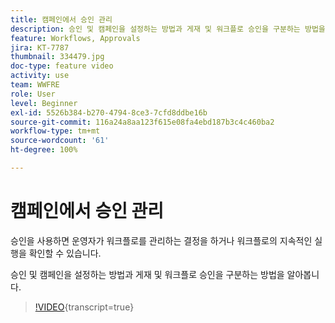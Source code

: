 ```yaml
---
title: 캠페인에서 승인 관리
description: 승인 및 캠페인을 설정하는 방법과 게재 및 워크플로 승인을 구분하는 방법을 알아봅니다.
feature: Workflows, Approvals
jira: KT-7787
thumbnail: 334479.jpg
doc-type: feature video
activity: use
team: WWFRE
role: User
level: Beginner
exl-id: 5526b384-b270-4794-8ce3-7cfd8ddbe16b
source-git-commit: 116a24a8aa123f615e08fa4ebd187b3c4c460ba2
workflow-type: tm+mt
source-wordcount: '61'
ht-degree: 100%

---
```


# 캠페인에서 승인 관리

승인을 사용하면 운영자가 워크플로를 관리하는 결정을 하거나 워크플로의 지속적인 실행을 확인할 수 있습니다.

승인 및 캠페인을 설정하는 방법과 게재 및 워크플로 승인을 구분하는 방법을 알아봅니다.

>[!VIDEO](https://video.tv.adobe.com/v/334479?quality=12&learn=on){transcript=true}
